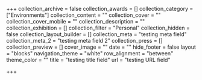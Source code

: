+++
collection_archive = false
collection_awards = []
collection_category = ["Environments"]
collection_content = ""
collection_cover = ""
collection_cover_mobile = ""
collection_description = ""
collection_exhibition = []
collection_filter = "Personal"
collection_hidden = false
collection_layout_builder = []
collection_meta = "testing meta field"
collection_meta_2 = "testing meta field 2"
collection_press = []
collection_preview = []
cover_image = ""
date = ""
hide_footer = false
layout = "blocks"
navigation_theme = "white"
row_alignment = "between"
theme_color = ""
title = "testing title field"
url = "testing URL field"

+++

